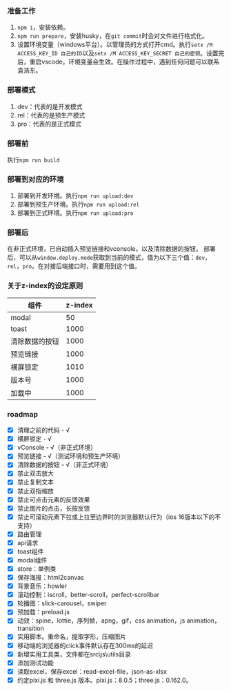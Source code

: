 ### 准备工作

1. `npm i`，安装依赖。
2. `npm run prepare`，安装husky，在`git commit`时会对文件进行格式化。
3. 设置环境变量（windows平台）。以管理员的方式打开cmd。执行`setx /M ACCESS_KEY_ID 自己的ID`以及`setx /M ACCESS_KEY_SECRET 自己的密钥`。设置完后，重启vscode。环境变量会生效。在操作过程中，遇到任何问题可以联系袁浩东。

### 部署模式

1. dev：代表的是开发模式
2. rel：代表的是预生产模式
3. pro：代表的是正式模式

### 部署前

执行`npm run build`

### 部署到对应的环境

1. 部署到开发环境。执行`npm run upload:dev`
2. 部署到预生产环境。执行`npm run upload:rel`
3. 部署到正式环境。执行`npm run upload:pro`

### 部署后

在非正式环境，已自动插入预览链接和vconsole，以及清除数据的按钮。
部署后，可以从`window.deploy.mode`获取到当前的模式，值为以下三个值：`dev`，`rel`，`pro`。在对接后端接口时，需要用到这个值。

### 关于z-index的设定原则
| 组件 | z-index |
| --- | --- |
| modal | 50 |
| toast | 1000 |
| 清除数据的按钮 | 1000 |
| 预览链接 | 1000 |
| 横屏锁定 | 1010 |
| 版本号 | 1000 |
| 加载中 | 1000 |

### roadmap

- [x] 清理之前的代码 - √
- [x] 横屏锁定 - √
- [x] vConsole - √（非正式环境）
- [x] 预览链接 - √（测试环境和预生产环境）
- [x] 清除数据的按钮 - √（非正式环境）
- [x] 禁止双击放大
- [x] 禁止复制文本
- [x] 禁止双指缩放
- [x] 禁止可点击元素的反馈效果
- [x] 禁止图片的点击，长按反馈
- [x] 禁止可滚动元素下拉或上拉至边界时的浏览器默认行为（ios 16版本以下的不支持）
- [x] 路由管理
- [x] api请求
- [x] toast组件
- [x] modal组件
- [x] store：单例类
- [x] 保存海报：html2canvas
- [x] 背景音乐：howler
- [x] 滚动控制：iscroll，better-scroll，perfect-scrollbar
- [x] 轮播图：slick-carousel，swiper
- [x] 预加载：preload.js
- [x] 动效：spine，lottie，序列帧，apng，gif，css animation，js animation，transition
- [x] 实用脚本。重命名，提取字形，压缩图片
- [x] 移动端的浏览器的click事件默认存在300ms的延迟
- [x] 新增实用工具类，文件都在src\js\utils目录
- [x] 添加测试功能
- [x] 读取excel，保存excel：read-excel-file，json-as-xlsx
- [x] 约定pixi.js 和 three.js 版本。pixi.js：8.0.5；three.js：0.162.0。